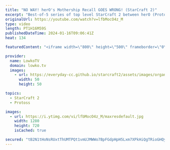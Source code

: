 ```yaml
---
title: "NO WAY! herO's Mothership Recall GOES WRONG! (StarCraft 2)"
excerpt: "Best-of-5 series of top level StarCraft 2 between herO (Protoss) and Cure (Terran). This series is the finals of the ESL Open Cup Korea. Support my work: https://patreon.com/lowkotv  Lowko merch: https://lowko.shop Tech setup: https://lowko.tv/setup Discord community: https://discord.gg/lowkotv  My second"
originalUrl: https://youtube.com/watch?v=lfbMocO4z_M
type: video
length: PT1H16M59S
publishedDateTime: 2024-01-16T09:06:41Z
heat: 134

featuredContent: "<iframe width=\"800\" height=\"500\" frameborder=\"0\" src=\"https://www.youtube.com/embed/lfbMocO4z_M\" allow=\"accelerometer; autoplay; encrypted-media; gyroscope; picture-in-picture\" allowfullscreen></iframe>"

provider:
  name: LowkoTV
  domain: lowko.tv
  images:
    - url: https://everyday-cc.github.io/starcraft2/assets/images/organizations/lowko.tv-50x50.jpg
      width: 50
      height: 50

topics:
  - StarCraft 2
  - Protoss

images:
  - url: https://i.ytimg.com/vi/lfbMocO4z_M/maxresdefault.jpg
    width: 1280
    height: 720
    isCached: true

secured: "tB2N1tHoNsRUxtThUMTPQt1vmUJMWWo7BpFGdpHpH5Lxm7XPkHiQgTRioGHQygmQ47VHwXx0tTepzkiSkM/QkxMD5tCmk2+P6cGou8CqhyW+nXjj4q/ggtEIGp891umRUD4iQlF+mRk7BrPKzuZNJX3/7WU4Ha8R7vxYpLyRm/MlBM879Oj3bafXGgAMLDvyvKP0koiSsVzlRHWTbXdaT+X+d4H2IBRhloN20hzPmgLROlR+Z84b5aEnLUcoks6/K/YrJ1AVndbAU65s2L8D9k2tHhivJdAhj61yc23PFUp1/xWBMTrvWWnIknqJQv/dZxYfH0uToz4Ym0hNU/XkA48xKH2YloubzTEpfJVH/8J/xwaIqvLg8aLI8R30E2++t/Uxcb3FJc6unWkMvCKJgDwlTVwNRvbnCJfAorZi3Wo=;ewWjNw8YSffvT7ef0f7kBg=="
---
```


